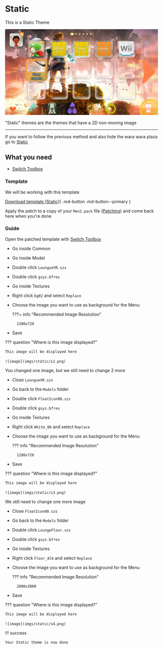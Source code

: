 # Static

This is a Static Theme

![image](imgs/static/s1.jpg)

"Static" themes are the themes that have a 2D non-moving image

-------------------------

If you want to follow the previous method and also hide the wara wara plaza go to [Static](../../tutorials_old/static.md)

## What you need

- [Switch Toolbox](https://github.com/KillzXGaming/Switch-Toolbox/releases/tag/Final)

### Template

We will be working with this template

[Download template (Static)](templates/static/Men2.bps){ .md-button .md-button--primary }

Apply the patch to a copy of your `Men2.pack` file ([Patching](../../../install/patching.md)) and come back here when you're done

### Guide

Open the patched template with [Switch Toolbox](https://github.com/KillzXGaming/Switch-Toolbox/releases/tag/Final)

- Go inside Common
- Go inside Model
- Double click `LoungueVR.szs`
- Double click `gsys.bfres`
- Go inside Textures
- Right click `bg02` and select `Replace`
- Choose the image you want to use as background for the Menu

    ???+ info "Recommended Image Resolution"

        1280x720

- Save

??? question "Where is this image displayed?"

    This image will be displayed here

    ![image](imgs/static/s2.png)

You changed one image, but we still need to change 2 more

- Close `LoungueVR.szs`
- Go back to the `Models` folder
- Double click `FloatIcon00.szs`
- Double click `gsys.bfres`
- Go inside Textures
- Right click `White_00` and select `Replace`
- Choose the image you want to use as background for the Menu

    ??? info "Recommended Image Resolution"

        1280x720

- Save

??? question "Where is this image displayed?"

    This image will be displayed here

    ![image](imgs/static/s3.png)

We still need to change one more image

- Close `FloatIcon00.szs`
- Go back to the `Models` folder
- Double click `LoungeFloor.szs`
- Double click `gsys.bfres`
- Go inside Textures
- Right click `Floor_Alb` and select `Replace`
- Choose the image you want to use as background for the Menu

    ??? info "Recommended Image Resolution"

        2000x2000

- Save

??? question "Where is this image displayed?"

    This image will be displayed here

    ![image](imgs/static/s4.png)
    
!!! success

    Your Static theme is now done